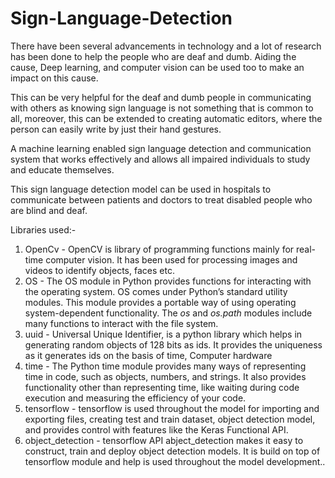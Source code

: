 # Sign-Language-Detection

There have been several advancements in technology and a lot of research has been done to help the people who are deaf and dumb. Aiding the cause, Deep learning, and computer vision can be used too to make an impact on this cause.

This can be very helpful for the deaf and dumb people in communicating with others as knowing sign language is not something that is common to all, moreover, this can be extended to creating automatic editors, where the person can easily write by just their hand gestures.

A machine learning enabled sign language detection and communication system that works effectively and allows all impaired individuals to study and educate themselves.

This sign language detection model can be used in hospitals to communicate between patients and doctors to treat disabled people who are blind and deaf.

Libraries used:-

1.	OpenCv - OpenCV is library of programming functions mainly for real-time computer vision. It has been used for processing images and videos to identify objects, faces etc.  
2.	OS - The OS module in Python provides functions for interacting with the operating system. OS comes under Python’s standard utility modules. This module provides a portable way of using operating system-dependent functionality. The *os* and *os.path* modules include many functions to interact with the file system.
3.	uuid - Universal Unique Identifier, is a python library which helps in generating random objects of 128 bits as ids. It provides the uniqueness as it generates ids on the basis of time, Computer hardware
4.	time - The Python time module provides many ways of representing time in code, such as objects, numbers, and strings. It also provides functionality other than representing time, like waiting during code execution and measuring the efficiency of your code.
5.	tensorflow  - tensorflow is used throughout the model for importing and exporting files, creating test and train dataset, object detection model, and provides control with features like the Keras Functional API.
6.	object_detection - tensorflow API abject_detection makes it easy to construct, train and deploy object detection models. It is build on top of tensorflow module and help is used throughout the model development..
